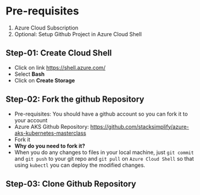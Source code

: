 # Pre-requisites
1. Azure Cloud Subscription
2. Optional: Setup Github Project in Azure Cloud Shell

## Step-01: Create Cloud Shell
- Click on link https://shell.azure.com/
- Select **Bash**
- Click on **Create Storage**

## Step-02: Fork the github Repository
- Pre-requisites: You should have a github account so you can fork it to your account
- Azure AKS Github Repository: https://github.com/stacksimplify/azure-aks-kubernetes-masterclass
- Fork it
- **Why do you need to fork it?** 
- When you do any changes to files in your local machine, just `git commit` and `git push` to your git repo and `git pull` on `Azure Cloud Shell` so that using `kubectl` you can deploy the modified changes.

## Step-03: Clone Github Repository
```
```